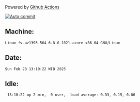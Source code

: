 Powered by [Github Actions](https://github.com/features/actions)

[![Auto commit](https://github.com/hiage/workstation/workflows/Auto%20commit/badge.svg)](https://github.com/hiage/workstation/actions?query=workflow%3A%22Auto+commit%22)

## Machine:
```
Linux fv-az1393-564 6.8.0-1021-azure x86_64 GNU/Linux
```
## Date:
```
Sun Feb 23 13:10:22 WIB 2025
```
## Idle:
```
 13:10:22 up 2 min,  0 user,  load average: 0.33, 0.15, 0.06
```
